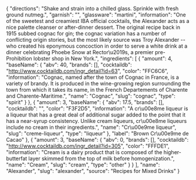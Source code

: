 {
    "directions": "Shake and strain into a chilled glass. Sprinkle with fresh ground nutmeg.",
    "garnish": "",
    "glassware": "martini",
    "information": "One of the sweetest and creamiest IBA official cocktails, the Alexander acts as a nice palette cleanser or after-dinner dessert.  The original recipe back in 1915 subbed cognac for gin; the cognac variation has a number of conflicting origin stories, but the most likely source was Troy Alexander -- who created his eponymous concoction in order to serve a white drink at a dinner celebrating Phoebe Snow at Rector\u2019s, a premier pre-Prohibition lobster shop in New York.",
    "ingredients": [
        {
            "amount": 4,
            "baseName": {
                "abv": 40,
                "brands": [],
                "cocktaildb": "http://www.cocktaildb.com/ingr_detail?id=63",
                "color": "FFC6C6",
                "information": "Cognac, named after the town of Cognac in France, is a variety of  brandy. It is produced in the wine-growing region surrounding the town from which it takes its name, in the French Departements of Charente and Charente-Maritime.",
                "name": "Cognac",
                "slug": "cognac",
                "type": "spirit"
            }
        },
        {
            "amount": 3,
            "baseName": {
                "abv": 17.5,
                "brands": [],
                "cocktaildb": "",
                "color": "F3F2D5",
                "information": "A cr\u00e8me liqueur is a liqueur that has a great deal of additional sugar added to the point that it has a near-syrup consistency. Unlike cream liqueurs, cr\u00e8me liqueurs include no cream in their ingredients.",
                "name": "Cr\u00e9me liqueur",
                "slug": "creme-liqueur",
                "type": "liqueur"
            },
            "label": "Brown Cr\u00e9me de Cacao"
        },
        {
            "amount": 3,
            "baseName": {
                "abv": 0,
                "brands": [],
                "cocktaildb": "http://www.cocktaildb.com/ingr_detail?id=305",
                "color": "FFFDE1",
                "information": "Cream is a dairy product that is composed of the higher-butterfat layer skimmed from the top of milk before homogenization.",
                "name": "Cream",
                "slug": "cream",
                "type": "other"
            }
        }
    ],
    "name": "Alexander",
    "slug": "alexander",
    "source": "Recipes for Mixed Drinks"
}